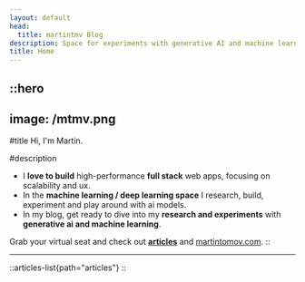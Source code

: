 ```yaml
---
layout: default
head:
  title: martintmv Blog
description: Space for experiments with generative AI and machine learning.
title: Home
---
```


::hero
---
image: /mtmv.png
---
#title
Hi, I'm Martin.

#description
- I <b>love to build</b> high-performance <b>full stack</b> web apps, focusing on scalability and ux.
- In the <b>machine learning / deep learning space</b> I research, build, experiment and play around with ai models.
- In my blog, get ready to dive into my <b>research and experiments</b> with <b>generative ai and machine learning</b>. 

Grab your virtual seat and check out <b>[articles](https://martintmv-git.github.io/articles)</b> and
[martintomov.com](https://martintomov.com).
::

---

::articles-list{path="articles"}
::